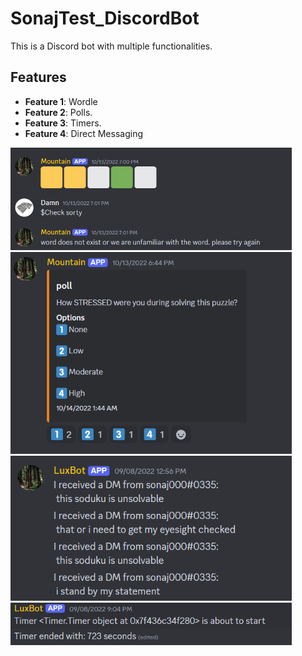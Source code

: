 # SonajTest_DiscordBot
This is a Discord bot with multiple functionalities.

## Features

- **Feature 1**: Wordle
- **Feature 2**: Polls.
- **Feature 3**: Timers.
- **Feature 4**: Direct Messaging

<p align="left">
  <img src="Wordle.png" alt="Screenshot of the project" width="450">
  <img src="poll.png" alt="Screenshot of the project" width="450">
  <img src="Directdm.png" alt="Screenshot of the project" width="450">
  <img src="timer.png" alt="Screenshot of the project" width="450">
</p>




